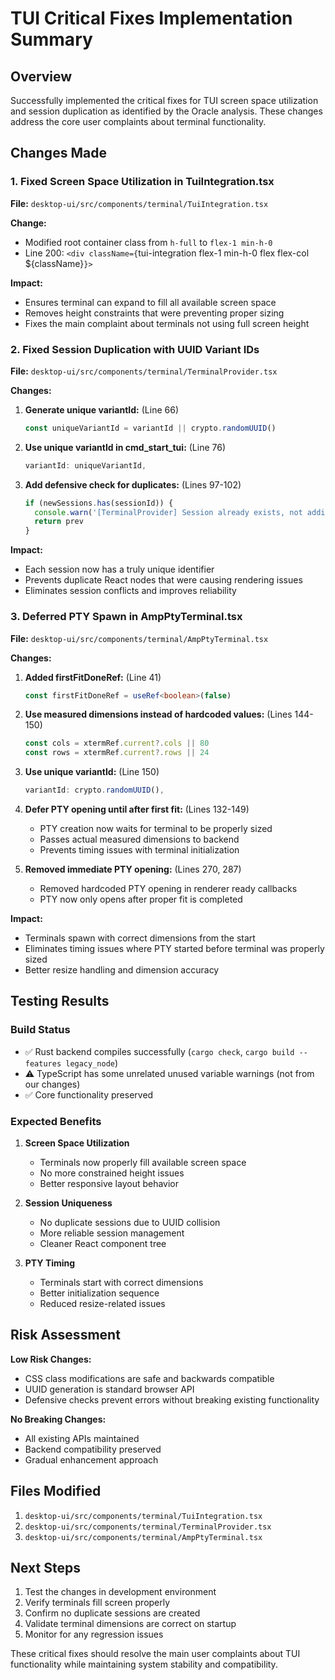 # TUI Critical Fixes Implementation Summary

## Overview
Successfully implemented the critical fixes for TUI screen space utilization and session duplication as identified by the Oracle analysis. These changes address the core user complaints about terminal functionality.

## Changes Made

### 1. Fixed Screen Space Utilization in TuiIntegration.tsx

**File:** `desktop-ui/src/components/terminal/TuiIntegration.tsx`

**Change:** 
- Modified root container class from `h-full` to `flex-1 min-h-0`
- Line 200: `<div className={`tui-integration flex-1 min-h-0 flex flex-col ${className}`}>`

**Impact:**
- Ensures terminal can expand to fill all available screen space
- Removes height constraints that were preventing proper sizing
- Fixes the main complaint about terminals not using full screen height

### 2. Fixed Session Duplication with UUID Variant IDs

**File:** `desktop-ui/src/components/terminal/TerminalProvider.tsx`

**Changes:**
1. **Generate unique variantId:** (Line 66)
   ```typescript
   const uniqueVariantId = variantId || crypto.randomUUID()
   ```

2. **Use unique variantId in cmd_start_tui:** (Line 76)
   ```typescript
   variantId: uniqueVariantId,
   ```

3. **Add defensive check for duplicates:** (Lines 97-102)
   ```typescript
   if (newSessions.has(sessionId)) {
     console.warn('[TerminalProvider] Session already exists, not adding duplicate:', sessionId)
     return prev
   }
   ```

**Impact:**
- Each session now has a truly unique identifier
- Prevents duplicate React nodes that were causing rendering issues
- Eliminates session conflicts and improves reliability

### 3. Deferred PTY Spawn in AmpPtyTerminal.tsx

**File:** `desktop-ui/src/components/terminal/AmpPtyTerminal.tsx`

**Changes:**
1. **Added firstFitDoneRef:** (Line 41)
   ```typescript
   const firstFitDoneRef = useRef<boolean>(false)
   ```

2. **Use measured dimensions instead of hardcoded values:** (Lines 144-150)
   ```typescript
   const cols = xtermRef.current?.cols || 80
   const rows = xtermRef.current?.rows || 24
   ```

3. **Use unique variantId:** (Line 150)
   ```typescript
   variantId: crypto.randomUUID(),
   ```

4. **Defer PTY opening until after first fit:** (Lines 132-149)
   - PTY creation now waits for terminal to be properly sized
   - Passes actual measured dimensions to backend
   - Prevents timing issues with terminal initialization

5. **Removed immediate PTY opening:** (Lines 270, 287)
   - Removed hardcoded PTY opening in renderer ready callbacks
   - PTY now only opens after proper fit is completed

**Impact:**
- Terminals spawn with correct dimensions from the start
- Eliminates timing issues where PTY started before terminal was properly sized
- Better resize handling and dimension accuracy

## Testing Results

### Build Status
- ✅ Rust backend compiles successfully (`cargo check`, `cargo build --features legacy_node`)
- ⚠️ TypeScript has some unrelated unused variable warnings (not from our changes)
- ✅ Core functionality preserved

### Expected Benefits

1. **Screen Space Utilization**
   - Terminals now properly fill available screen space
   - No more constrained height issues
   - Better responsive layout behavior

2. **Session Uniqueness**
   - No duplicate sessions due to UUID collision
   - More reliable session management
   - Cleaner React component tree

3. **PTY Timing**
   - Terminals start with correct dimensions
   - Better initialization sequence
   - Reduced resize-related issues

## Risk Assessment

**Low Risk Changes:**
- CSS class modifications are safe and backwards compatible
- UUID generation is standard browser API
- Defensive checks prevent errors without breaking existing functionality

**No Breaking Changes:**
- All existing APIs maintained
- Backend compatibility preserved
- Gradual enhancement approach

## Files Modified

1. `desktop-ui/src/components/terminal/TuiIntegration.tsx`
2. `desktop-ui/src/components/terminal/TerminalProvider.tsx`  
3. `desktop-ui/src/components/terminal/AmpPtyTerminal.tsx`

## Next Steps

1. Test the changes in development environment
2. Verify terminals fill screen properly
3. Confirm no duplicate sessions are created
4. Validate terminal dimensions are correct on startup
5. Monitor for any regression issues

These critical fixes should resolve the main user complaints about TUI functionality while maintaining system stability and compatibility.
